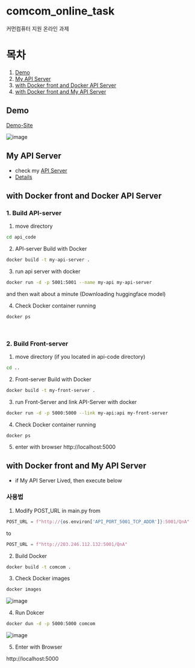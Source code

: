 # comcom_online_task
커먼컴퓨터 지원 온라인 과제

# 목차
1. [Demo](#Demo)
2. [My API Server](#My-API-Server)
3. [with Docker front and Docker API Server](#with-Docker-front-and-Docker-API-Server)
4. [with Docker front and My API Server](#with-Docker-front-and-My-API-Server)


## Demo
[Demo-Site](http://203.246.112.132:25000)

![image](https://user-images.githubusercontent.com/77001102/116668685-a1f2b500-a9d8-11eb-8cb5-474ed721fe72.png)



## My API Server
- check my [API Server](http://203.246.112.132:25001/)
- [Details](./api_code/README.md)


## with Docker front and Docker API Server
### 1. Build API-server
  1. move directory
  ```bash
  cd api_code
  ```

  2. API-server Build with Docker
  ```bash
  docker build -t my-api-server .
  ```

  3. run api server with docker
  ```bash
  docker run -d -p 5001:5001 --name my-api my-api-server
  ```
  and then wait about a minute (Downloading huggingface model)

  4. Check Docker container running
  ```
  docker ps
  ```
<br>


### 2. Build Front-server
  1. move directory (if you located in api-code directory)
  ```bash
  cd ..
  ```

  2. Front-server Build with Docker
  ```bash
  docker build -t my-front-server .
  ```

  3. run Front-Server and link API-Server with docker
  ```bash
  docker run -d -p 5000:5000 --link my-api:api my-front-server
  ```
  4. Check Docker container running
  ```
  docker ps
  ```

  5. enter with browser
  http://localhost:5000


## with Docker front and My API Server
- if My API Server Lived, then execute below
### 사용법

1. Modify POST_URL in main.py
from
```python
POST_URL = f"http://{os.environ['API_PORT_5001_TCP_ADDR']}:5001/QnA"
```
to
```python
POST_URL = f"http://203.246.112.132:5001/QnA"
```

2. Build Docker
```bash
docker build -t comcom .
```

3. Check Docker images
```bash
docker images
```
![image](https://user-images.githubusercontent.com/77001102/116267377-51504180-a7b7-11eb-8fc3-5620f8afe7e5.png)


4. Run Dokcer
```bash
docker dun -d -p 5000:5000 comcom
```
![image](https://user-images.githubusercontent.com/77001102/116267498-6c22b600-a7b7-11eb-9a75-b707062aa995.png)


5. Enter with Browser

http://localhost:5000
